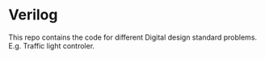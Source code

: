 # Verilog

This repo contains the code for different Digital design standard problems. E.g. Traffic light controler. 